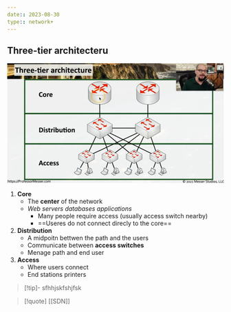 ```yaml
---
date:: 2023-08-30
type:: network+
---
```

## Three-tier architecteru
![Tree_TIer_Acrchitecture_visual.png](/static/Tree_TIer_Acrchitecture_visual.png)

1. **Core**
	- The **center** of the network
	- *Web servers databases applications*
		- Many people require access (usually access switch nearby)
		- ==Useres do not connect direcly to the core==
2. **Distribution**
	- A midpoitn bettwen the path and the users 
	- Communicate between **access switches** 
	- Menage path and end user
3. **Access** 
	- Where users connect 
	- End stations printers 




>[!tip]-  sfhhjskfshjfsk

>[!quote] [[SDN]] 